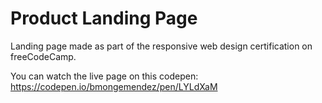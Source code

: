 # Product Landing Page

Landing page made as part of the responsive web design certification on freeCodeCamp.

You can watch the live page on this codepen: https://codepen.io/bmongemendez/pen/LYLdXaM
